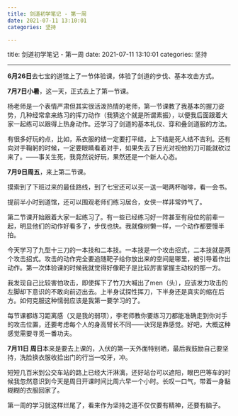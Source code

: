 ```yaml
---
title: 剑道初学笔记 - 第一周
date: 2021-07-11 13:10:01
categories: 坚持

---
```

title: 剑道初学笔记 - 第一周
date: 2021-07-11 13:10:01
categories: 坚持


---

**6月26日**去七宝的道馆上了一节体验课，体验了剑道的步伐、基本攻击方式。



**7月7日小暑**，这一天，正式去上了第一节课。

杨老师是一个表情严肃但其实很活泼热情的老师，第一节课教了我基本的握刀姿势，几种经常拿来练习的挥刀动作（我猜这个就是所谓素振），以便我后面跟着大家一起练可以跟得上热身动作。还学习了剑道的基本礼仪、穿和叠剑道服的方法。

有很多好玩的点，比如，系衣服的结一定要打平结，上下结是死人结不吉利。还有向对手鞠躬的时候，一定要眼睛看着对手，如果失去了目光对视他的刀可能就砍过来了。——事关生死，我竟然说好玩，果然还是一个新人心态。



**7月9日周五**，来上第二节课。

摸索到了下班过来的最佳路线，到了七宝还可以买一送一喝两杯咖啡，看一会书。

提前半小时到道馆，还可以围观老师们练习居合，女侠一样非常帅气了。

第二节课开始跟着大家一起练习了。有一些已经练习好一阵甚至有段位的前辈一起，明显他们的动作好看多了，步伐也快。我就像树懒一样，一个动作都要慢半拍。



今天学习了九型十三刀的一本技和二本技。一本技是一个攻击招式，二本技就是两个攻击招式。攻击的动作完全要追随靶子给你放出来的空间是哪里，被引导着作出动作。第一次体验课的时候我就觉得好像靶子是比较厉害掌握主动权的那一方。



我发现自己比较害怕攻击，即使挥下了竹刀大喊出了men（头），应该发力攻击的左脚却下意识的不敢向前迈出去。上半身试探性挥刀，下半身还是真实的缩在后方。如何克服这种懦弱应该是我第一要学习的了。



每节课都练习距离感（又是我的弱项），李老师教你要练习刀都能准确走到你对手的攻击位置，还要考虑每个人的身高臂长不同——诀窍是靠感觉。好吧，大概这种感觉需要寻觅一番功夫。



**7月11日 周日**本来是要去上课的，入伏的第一天外面特别晒，最后我鼓励自己要坚持，洗脸换衣服收拾出门的行当一咬牙，冲。



短短几百米到公交车站的路上已经大汗淋漓，还好站台可以遮阳，眼巴巴等车的时候我忽然意识到今天是周日开课时间比周六早一个小时。长叹一口气，带着一身黏糊糊的衣服回家了。



第一周的学习就这样烂尾了，看来作为坚持之道不仅仅要有精神，还要有脑子。 



